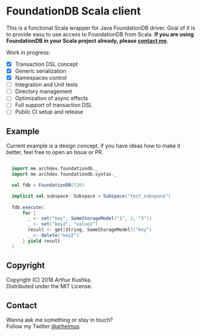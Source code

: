 FoundationDB Scala client
=========================

This is a functional Scala wrapper for Java FoundationDB driver.
Goal of it is to provide easy to use access to FoundationDB from Scala.
**If you are using FoundationDB in your Scala project already, please [contact me](https://archdev.me).**   

Work in progress:
- [x] Transaction DSL concept
- [x] Generic serialization
- [x] Namespaces control
- [ ] Integration and Unit tests
- [ ] Directory management
- [ ] Optimization of async effects
- [ ] Full support of transaction DSL 
- [ ] Public CI setup and release

## Example
Current example is a design concept, if you have ideas how to make it better, feel free to open an Issue or PR.
```scala

  import me.archdev.foundationdb._
  import me.archdev.foundationdb.syntax._

  val fdb = FoundationDB(520)

  implicit val subspace: Subspace = Subspace("test_subspace")
  
  fdb.execute(
      for {
        _ <- set("key", SomeStorageModel("1", 2, "3"))
        _ <- set("key2", "value2")
        result <- get[String, SomeStorageModel]("key")
        _ <- delete("key2")
      } yield result
  )
```

## Copyright
Copyright (C) 2018 Arthur Kushka.  
Distributed under the MIT License.

## Contact
Wanna ask me something or stay in touch?   
Follow my Twitter [@arhelmus](https://twitter.com/Arhelmus)
